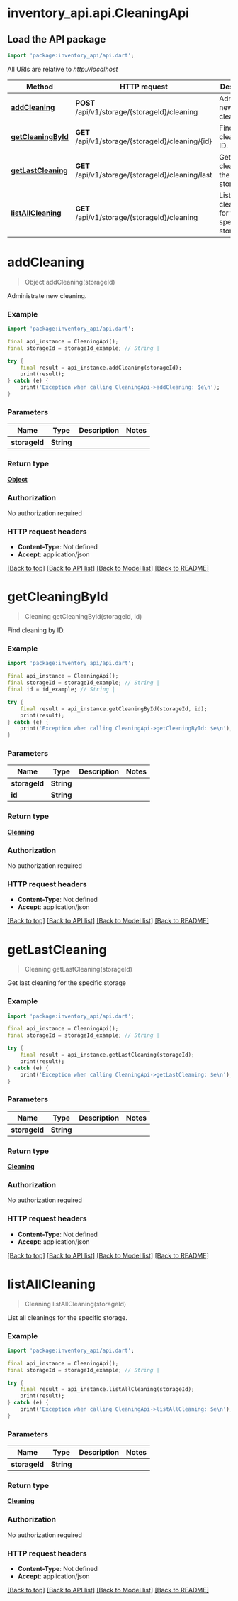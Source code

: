 # inventory_api.api.CleaningApi

## Load the API package
```dart
import 'package:inventory_api/api.dart';
```

All URIs are relative to *http://localhost*

Method | HTTP request | Description
------------- | ------------- | -------------
[**addCleaning**](CleaningApi.md#addcleaning) | **POST** /api/v1/storage/{storageId}/cleaning | Administrate new cleaning.
[**getCleaningById**](CleaningApi.md#getcleaningbyid) | **GET** /api/v1/storage/{storageId}/cleaning/{id} | Find cleaning by ID.
[**getLastCleaning**](CleaningApi.md#getlastcleaning) | **GET** /api/v1/storage/{storageId}/cleaning/last | Get last cleaning for the specific storage
[**listAllCleaning**](CleaningApi.md#listallcleaning) | **GET** /api/v1/storage/{storageId}/cleaning | List all cleanings for the specific storage.


# **addCleaning**
> Object addCleaning(storageId)

Administrate new cleaning.

### Example
```dart
import 'package:inventory_api/api.dart';

final api_instance = CleaningApi();
final storageId = storageId_example; // String | 

try {
    final result = api_instance.addCleaning(storageId);
    print(result);
} catch (e) {
    print('Exception when calling CleaningApi->addCleaning: $e\n');
}
```

### Parameters

Name | Type | Description  | Notes
------------- | ------------- | ------------- | -------------
 **storageId** | **String**|  | 

### Return type

[**Object**](Object.md)

### Authorization

No authorization required

### HTTP request headers

 - **Content-Type**: Not defined
 - **Accept**: application/json

[[Back to top]](#) [[Back to API list]](../README.md#documentation-for-api-endpoints) [[Back to Model list]](../README.md#documentation-for-models) [[Back to README]](../README.md)

# **getCleaningById**
> Cleaning getCleaningById(storageId, id)

Find cleaning by ID.

### Example
```dart
import 'package:inventory_api/api.dart';

final api_instance = CleaningApi();
final storageId = storageId_example; // String | 
final id = id_example; // String | 

try {
    final result = api_instance.getCleaningById(storageId, id);
    print(result);
} catch (e) {
    print('Exception when calling CleaningApi->getCleaningById: $e\n');
}
```

### Parameters

Name | Type | Description  | Notes
------------- | ------------- | ------------- | -------------
 **storageId** | **String**|  | 
 **id** | **String**|  | 

### Return type

[**Cleaning**](Cleaning.md)

### Authorization

No authorization required

### HTTP request headers

 - **Content-Type**: Not defined
 - **Accept**: application/json

[[Back to top]](#) [[Back to API list]](../README.md#documentation-for-api-endpoints) [[Back to Model list]](../README.md#documentation-for-models) [[Back to README]](../README.md)

# **getLastCleaning**
> Cleaning getLastCleaning(storageId)

Get last cleaning for the specific storage

### Example
```dart
import 'package:inventory_api/api.dart';

final api_instance = CleaningApi();
final storageId = storageId_example; // String | 

try {
    final result = api_instance.getLastCleaning(storageId);
    print(result);
} catch (e) {
    print('Exception when calling CleaningApi->getLastCleaning: $e\n');
}
```

### Parameters

Name | Type | Description  | Notes
------------- | ------------- | ------------- | -------------
 **storageId** | **String**|  | 

### Return type

[**Cleaning**](Cleaning.md)

### Authorization

No authorization required

### HTTP request headers

 - **Content-Type**: Not defined
 - **Accept**: application/json

[[Back to top]](#) [[Back to API list]](../README.md#documentation-for-api-endpoints) [[Back to Model list]](../README.md#documentation-for-models) [[Back to README]](../README.md)

# **listAllCleaning**
> Cleaning listAllCleaning(storageId)

List all cleanings for the specific storage.

### Example
```dart
import 'package:inventory_api/api.dart';

final api_instance = CleaningApi();
final storageId = storageId_example; // String | 

try {
    final result = api_instance.listAllCleaning(storageId);
    print(result);
} catch (e) {
    print('Exception when calling CleaningApi->listAllCleaning: $e\n');
}
```

### Parameters

Name | Type | Description  | Notes
------------- | ------------- | ------------- | -------------
 **storageId** | **String**|  | 

### Return type

[**Cleaning**](Cleaning.md)

### Authorization

No authorization required

### HTTP request headers

 - **Content-Type**: Not defined
 - **Accept**: application/json

[[Back to top]](#) [[Back to API list]](../README.md#documentation-for-api-endpoints) [[Back to Model list]](../README.md#documentation-for-models) [[Back to README]](../README.md)

